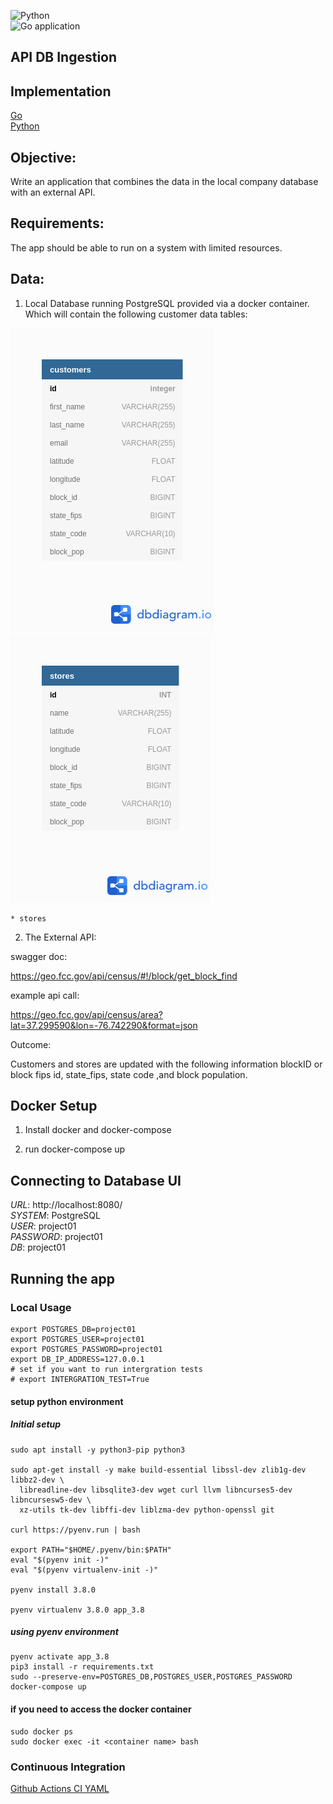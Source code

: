 ![Python](https://github.com/bclipp/api_db_ingestion/workflows/Python/badge.svg)     
![Go application](https://github.com/bclipp/api_db_ingestion/workflows/Go/badge.svg)

## API DB Ingestion

## Implementation
[Go](https://github.com/bclipp/api_db_ingestion/tree/master/go)  
[Python](https://github.com/bclipp/api_db_ingestion/tree/master/python)  
## Objective:
Write an application that combines the data in the local company database with an external API.

## Requirements:

The app should be able to run on a system with limited resources.

## Data:

1. Local Database running PostgreSQL provided via a docker container.
Which will contain the following customer data tables:
  
   
![customers](customers.png)
![stores](stores.png)
  
    * stores

2. The External API:

swagger doc:

https://geo.fcc.gov/api/census/#!/block/get_block_find

example api call:  

https://geo.fcc.gov/api/census/area?lat=37.299590&lon=-76.742290&format=json


Outcome:

Customers and stores are updated with the following information
blockID or block fips id, state_fips, state code ,and block population.


## Docker Setup

1. Install docker and docker-compose

2. run docker-compose up

## Connecting to Database UI

*URL*: http://localhost:8080/  
*SYSTEM*: PostgreSQL  
*USER*: project01  
*PASSWORD*: project01  
*DB*: project01  

## Running the app

### Local Usage

```
export POSTGRES_DB=project01  
export POSTGRES_USER=project01  
export POSTGRES_PASSWORD=project01  
export DB_IP_ADDRESS=127.0.0.1  
# set if you want to run intergration tests
# export INTERGRATION_TEST=True
```

#### setup python environment

##### Initial setup

```apt-get update && \
sudo apt install -y python3-pip python3

sudo apt-get install -y make build-essential libssl-dev zlib1g-dev libbz2-dev \
  libreadline-dev libsqlite3-dev wget curl llvm libncurses5-dev libncursesw5-dev \
  xz-utils tk-dev libffi-dev liblzma-dev python-openssl git 

curl https://pyenv.run | bash 

export PATH="$HOME/.pyenv/bin:$PATH" 
eval "$(pyenv init -)" 
eval "$(pyenv virtualenv-init -)"

pyenv install 3.8.0 

pyenv virtualenv 3.8.0 app_3.8
```

##### using pyenv environment
```
pyenv activate app_3.8  
pip3 install -r requirements.txt  
sudo --preserve-env=POSTGRES_DB,POSTGRES_USER,POSTGRES_PASSWORD docker-compose up
```  

#### if you need to access the docker container
```
sudo docker ps
sudo docker exec -it <container name> bash
```

### Continuous Integration
[Github Actions CI YAML](https://github.com/bclipp/api_db_ingestion/blob/master/.github/workflows/python-app.yml)
